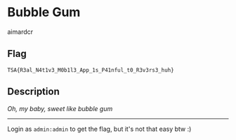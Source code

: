 # Bubble Gum

aimardcr

## Flag

```
TSA{R3al_N4t1v3_M0b1l3_App_1s_P41nful_t0_R3v3rs3_huh}
```

## Description

_Oh, my baby, sweet like bubble gum_

---

Login as `admin:admin` to get the flag, but it's not that easy btw :)